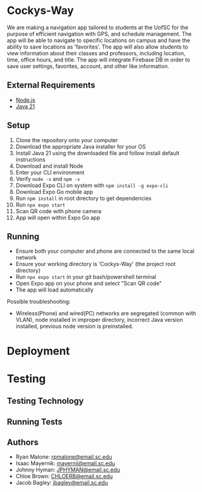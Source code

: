 # Cockys-Way

We are making a navigation app tailored to students at the UofSC for the purpose of efficient navigation with GPS, and schedule management.
The app will be able to navigate to specific locations on campus and have
the ability to save locations as 'favorites'. The app will also allow
students to view information about their classes and professors, including
location, time, office hours, and title. The app will integrate Firebase DB
in order to save user settings, favorites, account, and other like information.

## External Requirements

- [Node.js](https://nodejs.org/en/)
- [Java 21](https://www.oracle.com/java/technologies/javase/jdk21-archive-downloads.html)

## Setup

1. Clone the repository onto your computer
2. Download the appropriate Java installer for your OS
3. Install Java 21 using the downloaded file and follow install default instructions
4. Download and install Node
5. Enter your CLI environment
6. Verify `node -v` and `npm -v`
7. Download Expo CLI on system with `npm install -g expo-cli`
8. Download Expo Go mobile app
9. Run `npm install` in root directory to get dependencies
10. Run `npx expo start`
11. Scan QR code with phone camera
12. App will open within Expo Go app

## Running

- Ensure both your computer and phone are connected to the same local network
- Ensure your working directory is 'Cockys-Way' (the project root directory)
- Run `npx expo start` in your git bash/powershell terminal
- Open Expo app on your phone and select "Scan QR code"
- The app will load automatically

Possible troubleshooting:

- Wireless(Phone) and wired(PC) networks are segregated (common with VLAN), node installed in improper directory, incorrect Java version installed, previous node version is preinstalled.

# Deployment

# Testing

## Testing Technology

## Running Tests

## Authors

- Ryan Malone: rpmalone@email.sc.edu
- Isaac Mayernik: mayernii@email.sc.edu
- Johnny Hyman: JPHYMAN@email.sc.edu
- Chloe Brown: CHLOERB@email.sc.edu
- Jacob Bagley: jbagley@email.sc.edu
